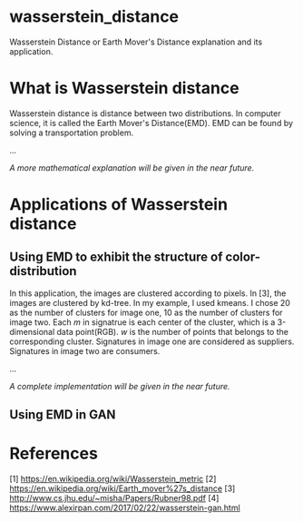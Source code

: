 # wasserstein_distance
Wasserstein Distance or Earth Mover's Distance explanation and its application.

# What is Wasserstein distance
Wasserstein distance is distance between two distributions. In computer science, it is called the Earth Mover's Distance(EMD). EMD can be found by solving a transportation problem.

...

*A more mathematical explanation will be given in the near future.*

# Applications of Wasserstein distance
## Using EMD to exhibit the structure of color-distribution
In this application, the images are clustered according to pixels. In [3], the images are clustered by kd-tree. In my example, I used kmeans. I chose 20 as the number of clusters for image one, 10 as the number of clusters for image two. Each $m$ in signatrue is each center of the cluster, which is a 3-dimensional data point(RGB). $w$ is the number of points that belongs to the corresponding cluster. Signatures in image one are considered as suppliers. Signatures in image two are consumers.

...

*A complete implementation will be given in the near future.*

## Using EMD in GAN

# References
[1] https://en.wikipedia.org/wiki/Wasserstein_metric
[2] https://en.wikipedia.org/wiki/Earth_mover%27s_distance
[3] http://www.cs.jhu.edu/~misha/Papers/Rubner98.pdf
[4] https://www.alexirpan.com/2017/02/22/wasserstein-gan.html
